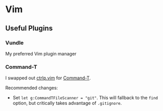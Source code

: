 # Vim

## Useful Plugins

### Vundle

My preferred Vim plugin manager

### Command-T

I swapped out [ctrlp.vim](https://github.com/ctrlpvim/ctrlp.vim) for
[Command-T](https://github.com/wincent/command-t).

Recommended changes:
- Set `let g:CommandTFileScanner = "git"`. This will fallback to the `find`
  option, but critically takes advantage of `.gitignore`.
